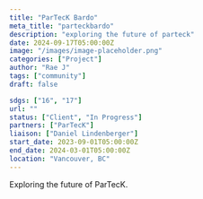 ```yaml
---
title: "ParTecK Bardo"
meta_title: "parteckbardo"
description: "exploring the future of parteck"
date: 2024-09-17T05:00:00Z
image: "/images/image-placeholder.png"
categories: ["Project"]
author: "Rae J"
tags: ["community"]
draft: false

sdgs: ["16", "17"]
url: ""
status: ["Client", "In Progress"]
partners: ["ParTecK"]
liaison: ["Daniel Lindenberger"]
start_date: 2023-09-01T05:00:00Z
end_date: 2024-03-01T05:00:00Z
location: "Vancouver, BC"
---
```


Exploring the future of ParTecK. 